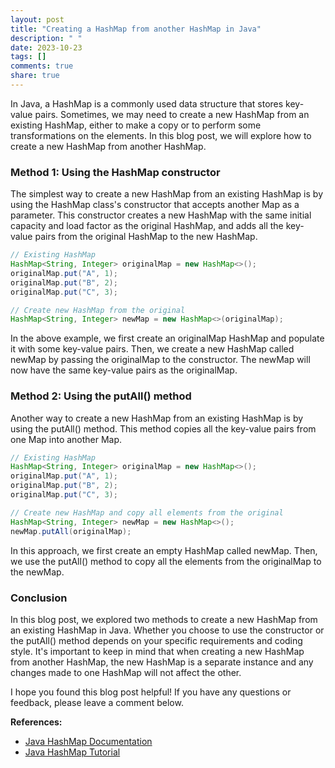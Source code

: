 ```yaml
---
layout: post
title: "Creating a HashMap from another HashMap in Java"
description: " "
date: 2023-10-23
tags: []
comments: true
share: true
---
```


In Java, a HashMap is a commonly used data structure that stores key-value pairs. Sometimes, we may need to create a new HashMap from an existing HashMap, either to make a copy or to perform some transformations on the elements. In this blog post, we will explore how to create a new HashMap from another HashMap.

### Method 1: Using the HashMap constructor

The simplest way to create a new HashMap from an existing HashMap is by using the HashMap class's constructor that accepts another Map as a parameter. This constructor creates a new HashMap with the same initial capacity and load factor as the original HashMap, and adds all the key-value pairs from the original HashMap to the new HashMap.

```java
// Existing HashMap
HashMap<String, Integer> originalMap = new HashMap<>();
originalMap.put("A", 1);
originalMap.put("B", 2);
originalMap.put("C", 3);

// Create new HashMap from the original
HashMap<String, Integer> newMap = new HashMap<>(originalMap);
```

In the above example, we first create an originalMap HashMap and populate it with some key-value pairs. Then, we create a new HashMap called newMap by passing the originalMap to the constructor. The newMap will now have the same key-value pairs as the originalMap.

### Method 2: Using the putAll() method

Another way to create a new HashMap from an existing HashMap is by using the putAll() method. This method copies all the key-value pairs from one Map into another Map.

```java
// Existing HashMap
HashMap<String, Integer> originalMap = new HashMap<>();
originalMap.put("A", 1);
originalMap.put("B", 2);
originalMap.put("C", 3);

// Create new HashMap and copy all elements from the original
HashMap<String, Integer> newMap = new HashMap<>();
newMap.putAll(originalMap);
```

In this approach, we first create an empty HashMap called newMap. Then, we use the putAll() method to copy all the elements from the originalMap to the newMap.

### Conclusion

In this blog post, we explored two methods to create a new HashMap from an existing HashMap in Java. Whether you choose to use the constructor or the putAll() method depends on your specific requirements and coding style. It's important to keep in mind that when creating a new HashMap from another HashMap, the new HashMap is a separate instance and any changes made to one HashMap will not affect the other.

I hope you found this blog post helpful! If you have any questions or feedback, please leave a comment below.

**References:**

- [Java HashMap Documentation](https://docs.oracle.com/javase/8/docs/api/java/util/HashMap.html)
- [Java HashMap Tutorial](https://www.baeldung.com/java-hashmap)